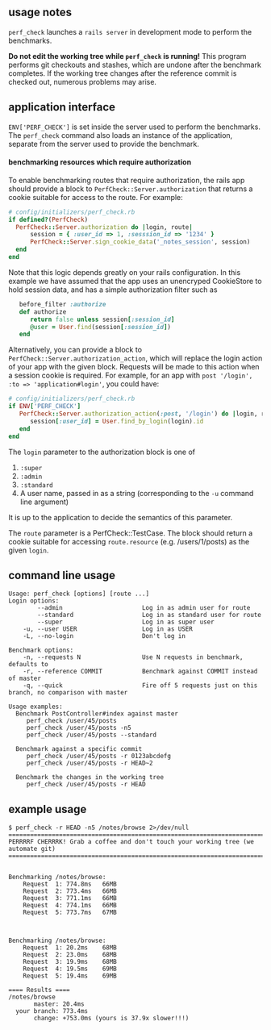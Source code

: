 ## usage notes

`perf_check` launches a `rails server` in development mode to perform the benchmarks.

**Do not edit the working tree while `perf_check` is running!** This program performs git checkouts and stashes, which are undone after the benchmark completes. If the working tree changes after the reference commit is checked out, numerous problems may arise.

## application interface
`ENV['PERF_CHECK']` is set inside the server used to perform the benchmarks. The `perf_check` command also loads an instance of the application, separate from the server used to provide the benchmark.

#### benchmarking resources which require authorization

To enable benchmarking routes that require authorization, the rails app should provide a block to `PerfCheck::Server.authorization` that returns a cookie suitable for access to the route. For example:

```Ruby
# config/initializers/perf_check.rb
if defined?(PerfCheck)
  PerfCheck::Server.authorization do |login, route|
      session = { :user_id => 1, :sesssion_id => '1234' }
      PerfCheck::Server.sign_cookie_data('_notes_session', session)
  end
end
```

Note that this logic depends greatly on your rails configuration. In this example we have assumed that the app uses an unencryped CookieStore to hold session data, and has a simple authorization filter such as

```Ruby
   before_filter :authorize
   def authorize
      return false unless session[:session_id]
      @user = User.find(session[:session_id])
   end
```

Alternatively, you can provide a block to `PerfCheck::Server.authorization_action`, which will replace the login action of your app with the given block. Requests will be made to this action when a session cookie is required. For example, for an app with `post '/login', :to => 'application#login'`, you could have:

```Ruby
# config/initializers/perf_check.rb
if ENV['PERF_CHECK']
   PerfCheck::Server.authorization_action(:post, '/login') do |login, route|
      session[:user_id] = User.find_by_login(login).id
   end
end
```

The `login` parameter to the authorization block is one of

  1. `:super`
  2. `:admin`
  3. `:standard`
  4. A user name, passed in as a string (corresponding to the `-u` command line argument)

It is up to the application to decide the semantics of this parameter.

The `route` parameter is a PerfCheck::TestCase. The block should return a cookie suitable for accessing `route.resource` (e.g. /users/1/posts) as the given `login`.

## command line usage
    Usage: perf_check [options] [route ...]
    Login options:
            --admin                      Log in as admin user for route
            --standard                   Log in as standard user for route
            --super                      Log in as super user
        -u, --user USER                  Log in as USER
        -L, --no-login                   Don't log in

    Benchmark options:
        -n, --requests N                 Use N requests in benchmark, defaults to
        -r, --reference COMMIT           Benchmark against COMMIT instead of master
        -q, --quick                      Fire off 5 requests just on this branch, no comparison with master

    Usage examples:
      Benchmark PostController#index against master
         perf_check /user/45/posts
         perf_check /user/45/posts -n5
         perf_check /user/45/posts --standard

      Benchmark against a specific commit
         perf_check /user/45/posts -r 0123abcdefg
         perf_check /user/45/posts -r HEAD~2

      Benchmark the changes in the working tree
         perf_check /user/45/posts -r HEAD

## example usage
```
$ perf_check -r HEAD -n5 /notes/browse 2>/dev/null
=============================================================================
PERRRRF CHERRRK! Grab a coffee and don't touch your working tree (we automate git)
=============================================================================


Benchmarking /notes/browse:
	Request  1: 774.8ms	  66MB
	Request  2: 773.4ms	  66MB
	Request  3: 771.1ms	  66MB
	Request  4: 774.1ms	  66MB
	Request  5: 773.7ms	  67MB



Benchmarking /notes/browse:
	Request  1: 20.2ms	  68MB
	Request  2: 23.0ms	  68MB
	Request  3: 19.9ms	  68MB
	Request  4: 19.5ms	  69MB
	Request  5: 19.4ms	  69MB

==== Results ====
/notes/browse
       master: 20.4ms
  your branch: 773.4ms
       change: +753.0ms (yours is 37.9x slower!!!)
```
